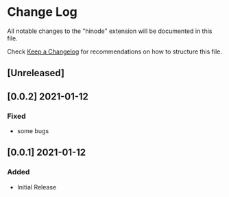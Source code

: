 # Change Log

All notable changes to the "hinode" extension will be documented in this file.

Check [Keep a Changelog](http://keepachangelog.com/) for recommendations on how to structure this file.

## [Unreleased]

## [0.0.2] 2021-01-12
### Fixed
- some bugs

## [0.0.1] 2021-01-12
### Added
- Initial Release